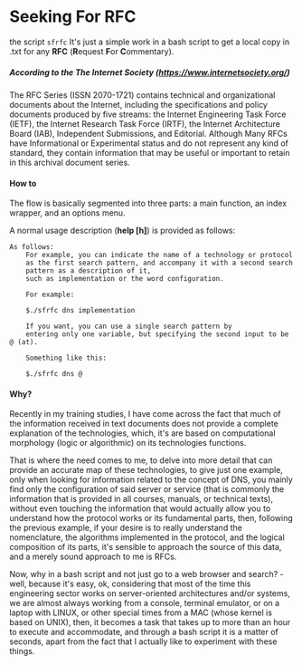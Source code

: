 # Seeking For RFC
the script `sfrfc` It's just a simple work in a bash script to get a local copy in .txt for any **RFC** (**R**equest **F**or **C**ommentary).

##### According to the The Internet Society (https://www.internetsociety.org/)
The RFC Series (ISSN 2070-1721) contains technical and organizational documents about the Internet, including the specifications and policy documents produced by five streams: the Internet Engineering Task Force (IETF), the Internet Research Task Force (IRTF), the Internet Architecture Board (IAB), Independent Submissions, and Editorial.
Although Many RFCs have Informational or Experimental status and do not represent any kind of standard, they contain information that may be useful or important to retain in this archival document series.

#### How to
The flow is basically segmented into three parts: a main function, an index wrapper, and an options menu. 

A normal usage description (**help [h]**) is provided as follows:
```
As follows:
	For example, you can indicate the name of a technology or protocol
	as the first search pattern, and accompany it with a second search
	pattern as a description of it,
	such as implementation or the word configuration.

	For example:

	$./sfrfc dns implementation

	If you want, you can use a single search pattern by
	entering only one variable, but specifying the second input to be @ (at).

	Something like this:

	$./sfrfc dns @
```


#### Why? 
Recently in my training studies, I have come across the fact that much of the information received in text documents does not provide a complete explanation of the technologies, which, it's are based on computational morphology (logic or algorithmic) on its technologies functions.

That is where the need comes to me, to delve into more detail that can provide an accurate map of these technologies, to give just one example, only when looking for information related to the concept of DNS, you mainly find only the configuration of said server or service (that is commonly the information that is provided in all courses, manuals, or technical texts), without even touching the information that would actually allow you to understand how the protocol works or its fundamental parts, then, following the previous example, if your desire is to really understand the nomenclature, the algorithms implemented in the protocol, and the logical composition of its parts, it's sensible to approach the source of this data, and a merely sound approach to me is RFCs.

Now, why in a bash script and not just go to a web browser and search? - well, because it's easy, ok, considering that most of the time this engineering sector works on server-oriented architectures and/or systems, we are almost always working from a console, terminal emulator, or on a laptop with LINUX, or other special times from a MAC (whose kernel is based on UNIX), then, it becomes a task that takes up to more than an hour to execute and accommodate, and through a bash script it is a matter of seconds, apart from the fact that I actually like to experiment with these things.